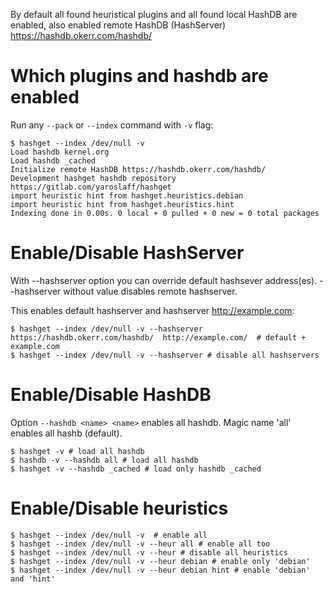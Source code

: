 By default all found heuristical plugins and all found local HashDB are enabled, also enabled remote HashDB (HashServer) https://hashdb.okerr.com/hashdb/

# Which plugins and hashdb are enabled
Run any `--pack` or `--index` command with `-v` flag:
```shell
$ hashget --index /dev/null -v       
Load hashdb kernel.org
Load hashdb _cached
Initialize remote HashDB https://hashdb.okerr.com/hashdb/
Development hashget hashdb repository
https://gitlab.com/yaroslaff/hashget
import heuristic hint from hashget.heuristics.debian
import heuristic hint from hashget.heuristics.hint
Indexing done in 0.00s. 0 local + 0 pulled + 0 new = 0 total packages
```

# Enable/Disable HashServer
With --hashserver option you can override default hashsever address(es). --hashserver without value disables remote hashserver.

This enables default hashserver and hashserver http://example.com:
```shell
$ hashget --index /dev/null -v --hashserver https://hashdb.okerr.com/hashdb/  http://example.com/  # default + example.com
$ hashget --index /dev/null -v --hashserver # disable all hashservers                                                     
```

# Enable/Disable HashDB
Option `--hashdb <name> <name>` enables all hashdb. Magic name 'all' enables all hashb (default).
```shell
$ hashget -v # load all hashdb
$ hashdb -v --hashdb all # load all hashdb
$ hashget -v --hashdb _cached # load only hashdb _cached
```

# Enable/Disable heuristics
```shell
$ hashget --index /dev/null -v  # enable all 
$ hashget --index /dev/null -v --heur all # enable all too
$ hashget --index /dev/null -v --heur # disable all heuristics
$ hashget --index /dev/null -v --heur debian # enable only 'debian'
$ hashget --index /dev/null -v --heur debian hint # enable 'debian' and 'hint'
```
